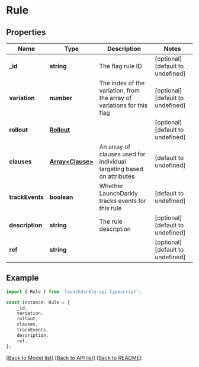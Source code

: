 # Rule


## Properties

Name | Type | Description | Notes
------------ | ------------- | ------------- | -------------
**_id** | **string** | The flag rule ID | [optional] [default to undefined]
**variation** | **number** | The index of the variation, from the array of variations for this flag | [optional] [default to undefined]
**rollout** | [**Rollout**](Rollout.md) |  | [optional] [default to undefined]
**clauses** | [**Array&lt;Clause&gt;**](Clause.md) | An array of clauses used for individual targeting based on attributes | [default to undefined]
**trackEvents** | **boolean** | Whether LaunchDarkly tracks events for this rule | [default to undefined]
**description** | **string** | The rule description | [optional] [default to undefined]
**ref** | **string** |  | [optional] [default to undefined]

## Example

```typescript
import { Rule } from 'launchdarkly-api-typescript';

const instance: Rule = {
    _id,
    variation,
    rollout,
    clauses,
    trackEvents,
    description,
    ref,
};
```

[[Back to Model list]](../README.md#documentation-for-models) [[Back to API list]](../README.md#documentation-for-api-endpoints) [[Back to README]](../README.md)

